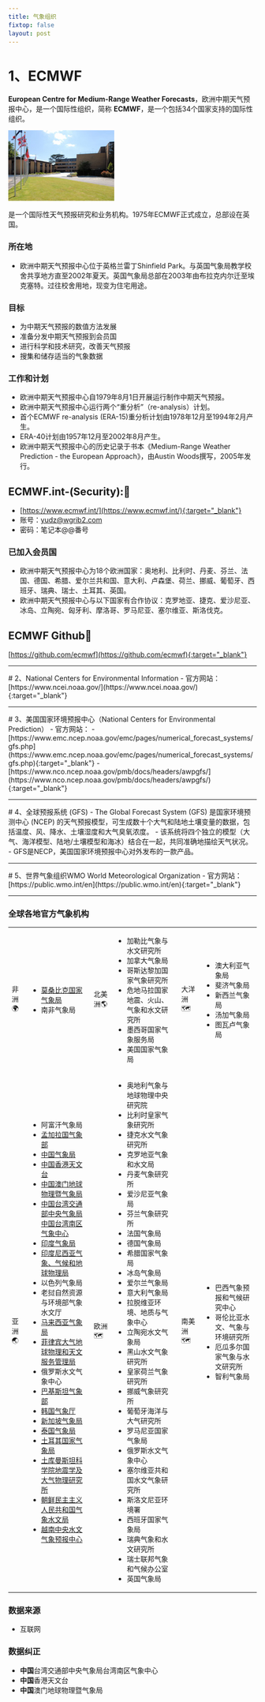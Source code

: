 ```yaml
---
title: 气象组织
fixtop: false
layout: post
---
```


# 1、ECMWF
**European Centre for Medium-Range Weather Forecasts**，欧洲中期天气预报中心，是一个国际性组织，简称 **ECMWF**，是一个包括34个国家支持的国际性组织。

![](/images/2023-07-21-18-13-26.png)

是一个国际性天气预报研究和业务机构。1975年ECMWF正式成立，总部设在英国。

### 所在地
- 欧洲中期天气预报中心位于英格兰雷丁Shinfield Park。与英国气象局教学校舍共享地方直至2002年夏天。英国气象局总部在2003年由布拉克内尔迁至埃克塞特。过往校舍用地，现变为住宅用途。

### 目标
- 为中期天气预报的数值方法发展
- 准备分发中期天气预报到会员国
- 进行科学和技术研究，改善天气预报
- 搜集和储存适当的气象数据

### 工作和计划
- 欧洲中期天气预报中心自1979年8月1日开展运行制作中期天气预报。
- 欧洲中期天气预报中心运行两个“重分析”（re-analysis）计划。
- 首个ECMWF re-analysis (ERA-15)重分析计划由1978年12月至1994年2月产生。
- ERA-40计划由1957年12月至2002年8月产生。
- 欧洲中期天气预报中心的历史记录于书本《Medium-Range Weather Prediction - the European Approach》，由Austin Woods撰写，2005年发行。

## ECMWF.int-(Security):📌
  - [https://www.ecmwf.int/](https://www.ecmwf.int/){:target="_blank"}
  - 账号：yudz@wgrib2.com
  - 密码：笔记本@@番号

### 已加入会员国
- 欧洲中期天气预报中心为18个欧洲国家：奥地利、比利时、丹麦、芬兰、法国、德国、希腊、爱尔兰共和国、意大利、卢森堡、荷兰、挪威、葡萄牙、西班牙、瑞典、瑞士、土耳其、英国。
- 欧洲中期天气预报中心与以下国家有合作协议：克罗地亚、捷克、爱沙尼亚、冰岛、立陶宛、匈牙利、摩洛哥、罗马尼亚、塞尔维亚、斯洛伐克。

  
## ECMWF Github📌
[https://github.com/ecmwf](https://github.com/ecmwf){:target="_blank"}

<hr>
# 2、National Centers for Environmental Information
- 官方网站：
[https://www.ncei.noaa.gov/](https://www.ncei.noaa.gov/){:target="_blank"}

<hr>
# 3、美国国家环境预报中心（National Centers for Environmental Prediction）
- 官方网站：
- [https://www.emc.ncep.noaa.gov/emc/pages/numerical_forecast_systems/gfs.php](https://www.emc.ncep.noaa.gov/emc/pages/numerical_forecast_systems/gfs.php){:target="_blank"}
- [https://www.nco.ncep.noaa.gov/pmb/docs/headers/awpgfs/](https://www.nco.ncep.noaa.gov/pmb/docs/headers/awpgfs/){:target="_blank"}

<hr>
# 4、全球预报系统 (GFS)
- The Global Forecast System (GFS) 是国家环境预测中心 (NCEP) 的天气预报模型，可生成数十个大气和陆地土壤变量的数据，包括温度、风、降水、土壤湿度和大气臭氧浓度。
- 该系统将四个独立的模型（大气、海洋模型、陆地/土壤模型和海冰）结合在一起，共同准确地描绘天气状况。
- GFS是NECP，美国国家环境预报中心对外发布的一款产品。

<hr>
# 5、世界气象组织WMO
World Meteorological Organization
- 官方网站：
[https://public.wmo.int/en](https://public.wmo.int/en){:target="_blank"}

<hr>

### 全球各地官方气象机构
<table cellspacing="0" class="table table-bordered table-hover">
	<tr>
		<td class="fs-4">非洲🌍</td>
		<td>
		<ul>
			<li><a href="https://www.inam.gov.mz/index.php/pt/">莫桑比克国家气象局</a></li>
			<li>南非气象局</li>
		</ul>
		</td>
		<td class="fs-4">北美洲🌎</td>
		<td>
		<ul>
			<li>加勒比气象与水文研究所</li>
			<li>加拿大气象局</li>
			<li>哥斯达黎加国家气象研究所</li>
			<li>危地马拉国家地震、火山、气象和水文研究所</li>
			<li>墨西哥国家气象服务局</li>
			<li>美国国家气象局</li>
		</ul>
		</td>
		<td class="fs-4">大洋洲🗺️</td>
		<td>
		<ul>
			<li>澳大利亚气象局</li>
			<li>斐济气象局</li>
			<li>新西兰气象局</li>
			<li>汤加气象局</li>
			<li>图瓦卢气象局</li>
		</ul>
		</td>
	</tr>
	<tr>
		<td class="fs-4">亚洲🌏</td>
		<td>
		<ul>
			<li>阿富汗气象局</li>
			<li><a href="http://live.bmd.gov.bd/">孟加拉国气象部</a></li>
			<li><a href="http://www.nmc.cn/">中国气象局</a></li>
			<li><a href="https://www.hko.gov.hk/en/index.html">中国香港天文台</a></li>
			<li><a href="http://www.smg.gov.mo/">中国澳门地球物理暨气象局</a></li>
			<li><a href="https://www.cwb.gov.tw/V8/C/">中国台湾交通部中央气象局</a><br><a href="https://south.cwb.gov.tw/">中国台湾南区气象中心</a></li>
			<li><a href="http://www.imd.gov.in/">印度气象局</a></li>
			<li><a href="https://www.bmkg.go.id/">印度尼西亚气象、气候和地球物理局</a></li>
			<li>以色列气象局</li>
			<li>老挝自然资源与环境部气象水文厅</li>
			<li><a href="http://www.met.gov.my/">马来西亚气象局</a></li>
			<li><a href="http://www.pagasa.dost.gov.ph/">菲律宾大气地球物理和天文服务管理局</a></li>
			<li>俄罗斯水文气象中心</li>
			<li><a href="http://www.pmd.gov.pk/">巴基斯坦气象部</a></li>
			<li><a href="https://www.weather.go.kr/w/index.do">韩国气象厅</a></li>
			<li><a href="http://www.weather.gov.sg/">新加坡气象局</a></li>
			<li><a href="https://www.tmd.go.th/">泰国气象局</a></li>
			<li><a href="http://www.mgm.gov.tr/">土耳其国家气象局</a></li>
			<li>
			<a href="http://science.gov.tm/organisations/seismic_institute/">土库曼斯坦科学院地震学及大气物理研究所</a></li>
			<li><a href="https://www.korea-dpr.com/">朝鲜民主主义人民共和国气象水文局</a></li>
			<li><a href="http://www.nchmf.gov.vn/">越南中央水文气象预报中心</a></li>
		</ul>
		</td>
		<td class="fs-4">欧洲🗺️</td>
		<td>
		<ul>
			<li>奥地利气象与地球物理中央研究院</li>
			<li>比利时皇家气象研究所</li>
			<li>捷克水文气象研究所</li>
			<li>克罗地亚气象和水文局</li>
			<li>丹麦气象研究所</li>
			<li>爱沙尼亚气象局</li>
			<li>芬兰气象研究所</li>
			<li>法国气象局</li>
			<li>德国气象局</li>
			<li>希腊国家气象局</li>
			<li>冰岛气象局</li>
			<li>爱尔兰气象局</li>
			<li>意大利气象局</li>
			<li>拉脱维亚环境、地质与气象中心</li>
			<li>立陶宛水文气象局</li>
			<li>黑山水文气象研究所</li>
			<li>皇家荷兰气象研究所</li>
			<li>挪威气象研究所</li>
			<li>葡萄牙海洋与大气研究所</li>
			<li>罗马尼亚国家气象局</li>
			<li>俄罗斯水文气象中心</li>
			<li>塞尔维亚共和国水文气象研究所</li>
			<li>斯洛文尼亚环境署</li>
			<li>西班牙国家气象局</li>
			<li>瑞典气象和水文研究所</li>
			<li>瑞士联邦气象和气候办公室</li>
			<li>英国气象局</li>
		</ul>
		</td>
		<td class="fs-4">南美洲🗺️</td>
		<td>
		<ul>
			<li>巴西气象预报和气候研究中心</li>
			<li>哥伦比亚水文、气象与环境研究所</li>
			<li>厄瓜多尔国家气象与水文研究所</li>
			<li>智利气象局</li>
		</ul>
		</td>
	</tr>
</table>

### 数据来源
- 互联网

### 数据纠正
- **中国**台湾交通部中央气象局台湾南区气象中心
- **中国**香港天文台
- **中国**澳门地球物理暨气象局